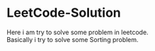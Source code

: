 # LeetCode-Solution
<p>Here i am try to solve some problem in leetcode.<br>Basically i try to solve some Sorting problem.
